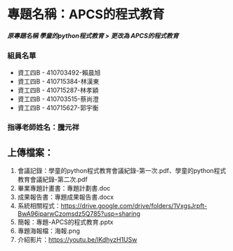 # 專題名稱：APCS的程式教育
##### 原專題名稱 *學童的python程式教育* > 更改為 *APCS的程式教育*



### 組員名單
- 資工四B - 410703492-賴晨旭
- 資工四B - 410715384-林漢東
- 資工四B - 410715287-林孝穎
- 資工四B - 410703515-蔡尚澄
- 資工四B - 410715627-郭宇衡
### 指導老師姓名：騰元祥

## 上傳檔案：
1. 會議記錄：學童的python程式教育會議紀錄-第一次.pdf、學童的python程式教育會議紀錄-第二次.pdf
2. 畢業專題計畫書：專題計劃書.doc
3. 成果報告書：專題成果報告書.docx
4. 系統相關程式：https://drive.google.com/drive/folders/1VxgsJrpft-BwA96iparwCzomsdz5Q785?usp=sharing
5. 簡報：專題-APCS的程式教育.pptx
6. 專題海報檔：海報.png
7. 介紹影片：https://youtu.be/lKdhyzH1USw

